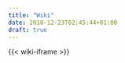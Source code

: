```yaml
---
title: "Wiki"
date: 2018-12-23T02:45:44+01:00
draft: true
---
```

 <!-- Entire page is an iFrame. Defined in /layouts/shortcodes/wiki-iframe.html -->
{{< wiki-iframe >}}
